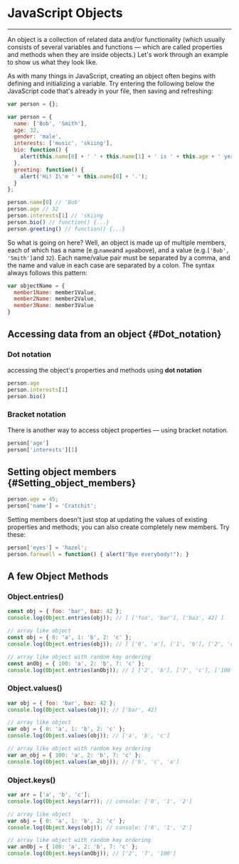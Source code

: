 # JavaScript Objects

---

An object is a collection of related data and/or functionality \(which usually consists of several variables and functions — which are called properties and methods when they are inside objects.\) Let's work through an example to show us what they look like.

As with many things in JavaScript, creating an object often begins with defining and initializing a variable. Try entering the following below the JavaScript code that's already in your file, then saving and refreshing:

```js
var person = {};
```

```js
var person = {
  name: ['Bob', 'Smith'],
  age: 32,
  gender: 'male',
  interests: ['music', 'skiing'],
  bio: function() {
    alert(this.name[0] + ' ' + this.name[1] + ' is ' + this.age + ' years old. He likes ' + this.interests[0] + ' and ' + this.interests[1] + '.');
  },
  greeting: function() {
    alert('Hi! I\'m ' + this.name[0] + '.');
  }
};

person.name[0] // 'Bob'
person.age // 32
person.interests[1] // 'skiing
person.bio() // function() {...}
person.greeting() // function() {...}
```

So what is going on here? Well, an object is made up of multiple members, each of which has a name \(e.g.`name`and `age`above\), and a value \(e.g.`['Bob', 'Smith']`and `32`\). Each name/value pair must be separated by a comma, and the name and value in each case are separated by a colon. The syntax always follows this pattern:

```js
var objectName = {
  member1Name: member1Value,
  member2Name: member2Value,
  member3Name: member3Value
}
```

## Accessing data from an object {#Dot_notation}

### Dot notation

accessing the object's properties and methods using **dot notation**

```js
person.age
person.interests[1]
person.bio()
```

### Bracket notation

There is another way to access object properties — using bracket notation.

```js
person['age']
person['interests'][1]
```

## Setting object members {#Setting_object_members}

```js
person.age = 45;
person['name'] = 'Cratchit';
```

Setting members doesn't just stop at updating the values of existing properties and methods; you can also create completely new members. Try these:

```js
person['eyes'] = 'hazel';
person.farewell = function() { alert("Bye everybody!"); }
```

## A few Object Methods

### Object.entries\(\)

```js
const obj = { foo: 'bar', baz: 42 };
console.log(Object.entries(obj)); // [ ['foo', 'bar'], ['baz', 42] ]

// array like object
const obj = { 0: 'a', 1: 'b', 2: 'c' };
console.log(Object.entries(obj)); // [ ['0', 'a'], ['1', 'b'], ['2', 'c'] ]

// array like object with random key ordering
const anObj = { 100: 'a', 2: 'b', 7: 'c' };
console.log(Object.entries(anObj)); // [ ['2', 'b'], ['7', 'c'], ['100', 'a']
```

### Object.values\(\)

```js
var obj = { foo: 'bar', baz: 42 };
console.log(Object.values(obj)); // ['bar', 42]

// array like object
var obj = { 0: 'a', 1: 'b', 2: 'c' };
console.log(Object.values(obj)); // ['a', 'b', 'c']

// array like object with random key ordering
var an_obj = { 100: 'a', 2: 'b', 7: 'c' };
console.log(Object.values(an_obj)); // ['b', 'c', 'a']
```

### Object.keys\(\)

```js
var arr = ['a', 'b', 'c'];
console.log(Object.keys(arr)); // console: ['0', '1', '2']

// array like object
var obj = { 0: 'a', 1: 'b', 2: 'c' };
console.log(Object.keys(obj)); // console: ['0', '1', '2']

// array like object with random key ordering
var anObj = { 100: 'a', 2: 'b', 7: 'c' };
console.log(Object.keys(anObj)); // ['2', '7', '100']
```





